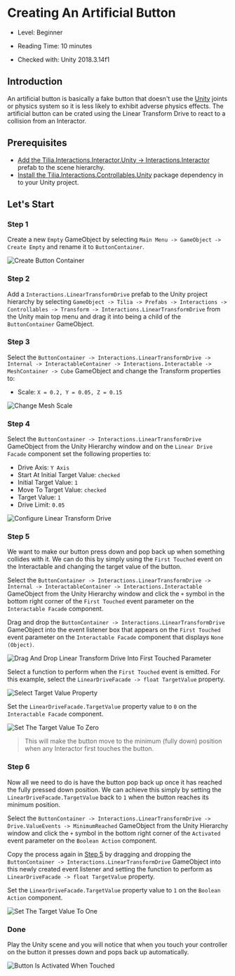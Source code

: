 # Creating An Artificial Button

* Level: Beginner

* Reading Time: 10 minutes

* Checked with: Unity 2018.3.14f1

## Introduction

An artificial button is basically a fake button that doesn't use the [Unity] joints or physics system so it is less likely to exhibit adverse physics effects. The artificial button can be crated using the Linear Transform Drive to react to a collision from an Interactor.

## Prerequisites

* [Add the Tilia.Interactions.Interactor.Unity -> Interactions.Interactor] prefab to the scene hierarchy.
* [Install the Tilia.Interactions.Controllables.Unity] package dependency in to your Unity project.

## Let's Start

### Step 1

Create a new `Empty` GameObject by selecting `Main Menu -> GameObject -> Create Empty` and rename it to `ButtonContainer`.

![Create Button Container](assets/images/CreateButtonContainer.png)

### Step 2

Add a `Interactions.LinearTransformDrive` prefab to the Unity project hierarchy by selecting `GameObject -> Tilia -> Prefabs -> Interactions -> Controllables -> Transform -> Interactions.LinearTransformDrive` from the Unity main top menu and drag it into being a child of the `ButtonContainer` GameObject.

### Step 3

Select the `ButtonContainer -> Interactions.LinearTransformDrive -> Internal -> InteractableContainer -> Interactions.Interactable -> MeshContainer -> Cube` GameObject and change the Transform properties to:

* Scale: `X = 0.2, Y = 0.05, Z = 0.15`

![Change Mesh Scale](assets/images/ChangeMeshScale.png)

### Step 4

Select the `ButtonContainer -> Interactions.LinearTransformDrive` GameObject from the Unity Hierarchy window and on the `Linear Drive Facade` component set the following properties to:

* Drive Axis: `Y Axis`
* Start At Initial Target Value: `checked`
* Initial Target Value: `1`
* Move To Target Value: `checked`
* Target Value: `1`
* Drive Limit: `0.05`

![Configure Linear Transform Drive](assets/images/ConfigureLinearTransformDrive.png)

### Step 5

We want to make our button press down and pop back up when something collides with it. We can do this by simply using the `First Touched` event on the Interactable and changing the target value of the button.

Select the `ButtonContainer -> Interactions.LinearTransformDrive -> Internal -> InteractableContainer -> Interactions.Interactable` GameObject from the Unity Hierarchy window and click the `+` symbol in the bottom right corner of the `First Touched` event parameter on the `Interactable Facade` component.

Drag and drop the `ButtonContainer -> Interactions.LinearTransformDrive` GameObject into the event listener box that appears on the `First Touched` event parameter on the `Interactable Facade` component that displays `None (Object)`.

![Drag And Drop Linear Transform Drive Into First Touched Parameter](assets/images/DragAndDropLinearTransformDriveIntoFirstTouchedParameter.png)

Select a function to perform when the `First Touched` event is emitted. For this example, select the `LinearDriveFacade -> float TargetValue` property.

![Select Target Value Property](assets/images/SelectTargetValueProperty.png)

Set the `LinearDriveFacade.TargetValue` property value to `0` on the `Interactable Facade` component.

![Set The Target Value To Zero](assets/images/SetTheTargetValueToZero.png)

> This will make the button move to the minimum (fully down) position when any Interactor first touches the button.

### Step 6

Now all we need to do is have the button pop back up once it has reached the fully pressed down position. We can achieve this simply by setting the `LinearDriveFacade.TargetValue` back to `1` when the button reaches its minimum position.

Select the `ButtonContainer -> Interactions.LinearTransformDrive -> Drive.ValueEvents -> MinimumReached` GameObject from the Unity Hierarchy window and click the `+` symbol in the bottom right corner of the `Activated` event parameter on the `Boolean Action` component.

Copy the process again in [Step 5] by dragging and dropping the `ButtonContainer -> Interactions.LinearTransformDrive` GameObject into this newly created event listener and setting the function to perform as `LinearDriveFacade -> float TargetValue` property.

Set the `LinearDriveFacade.TargetValue` property value to `1` on the `Boolean Action` component.

![Set The Target Value To One](assets/images/SetTheTargetValueToOne.png)

### Done

Play the Unity scene and you will notice that when you touch your controller on the button it presses down and pops back up automatically.

![Button Is Activated When Touched](assets/images/ButtonIsActivatedWhenTouched.png)

[Add the Tilia.Interactions.Interactor.Unity -> Interactions.Interactor]: https://github.com/ExtendRealityLtd/Tilia.Interactions.Interactables.Unity/tree/master/Documentation/HowToGuides/AddingAnInteractor/README.md
[Install the Tilia.Interactions.Controllables.Unity]: ../Installation/README.md
[Unity]: https://unity3d.com/
[Step 5]: #Step-5